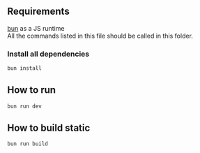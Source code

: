 ## Requirements
[bun](https://bun.sh/) as a JS runtime  
All the commands listed in this file should be called in this folder.  

### Install all dependencies
```sh
bun install
```

## How to run
```sh
bun run dev
```
## How to build static
```sh
bun run build
```